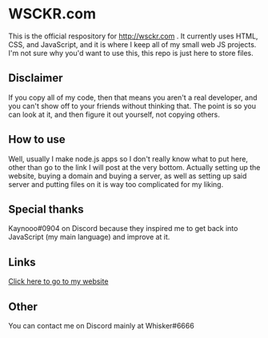 # WSCKR.com

This is the official respository for http://wsckr.com . It currently uses HTML, CSS, and JavaScript, and it is where I keep all of my small web JS projects. I'm not sure why you'd want to use this, this repo is just here to store files.

## Disclaimer

If you copy all of my code, then that means you aren't a real developer, and you can't show off to your friends without thinking that. The point is so you can look at it, and then figure it out yourself, not copying others.

## How to use

Well, usually I make node.js apps so I don't really know what to put here, other than go to the link I will post at the very bottom. Actually setting up the website, buying a domain and buying a server, as well as setting up said server and putting files on it is way too complicated for my liking.

## Special thanks

Kaynooo#0904 on Discord because they inspired me to get back into JavaScript (my main language) and improve at it.

## Links

[Click here to go to my website](http://wsckr.com/)

## Other

You can contact me on Discord mainly at Whisker#6666